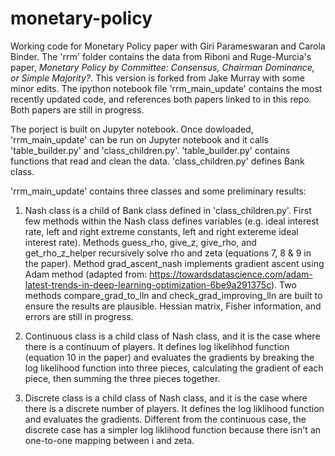 # monetary-policy
Working code for Monetary Policy paper with Giri Parameswaran and Carola Binder. The 'rrm' folder contains the data from Riboni and Ruge-Murcia's paper, *Monetary Policy by Committee: Consensus, Chairman Dominance, or Simple Majority?*. This version is forked from Jake Murray with some minor edits. The ipython notebook file 'rrm_main_update' contains the most recently updated code, and references both papers linked to in this repo. Both papers are still in progress. 

The porject is built on Jupyter notebook. Once dowloaded, 'rrm_main_update' can be run on Jupyter notebook and it calls 'table_builder.py' and 'class_children.py'. 'table_builder.py' contains functions that read and clean the data. 'class_children.py' defines Bank class.

'rrm_main_update' contains three classes and some preliminary results:

1. Nash class is a child of Bank class defined in 'class_children.py'. First few methods within the Nash class defines variables (e.g. ideal interest rate, left and right extreme constants, left and right extereme ideal interest rate). Methods guess_rho, give_z, give_rho, and get_rho_z_helper recursively solve rho and zeta (equations 7, 8 & 9 in the paper). Method grad_ascent_nash implements gradient ascent using Adam method (adapted from: https://towardsdatascience.com/adam-latest-trends-in-deep-learning-optimization-6be9a291375c). Two methods compare_grad_to_lln and check_grad_improving_lln are built to ensure the results are plausible. Hessian matrix, Fisher information, and errors are still in progress.

2. Continuous class is a child class of Nash class, and it is the case where there is a continuum of players. It defines log likelihhod function (equation 10 in the paper) and evaluates the gradients by breaking the log likelihood function into three pieces, calculating the gradient of each piece, then summing the three pieces together.

3. Discrete class is a child class of Nash class, and it is the case where there is a discrete number of players. It defines the log liklihood function and evaluates the gradients. Different from the continuous case, the discrete case has a simpler log liklihood function because there isn't an one-to-one mapping between i and zeta.


